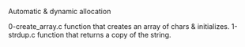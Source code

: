 Automatic & dynamic allocation


0-create_array.c function that creates an array of chars & initializes.
1-strdup.c function that returns a copy of the string.
